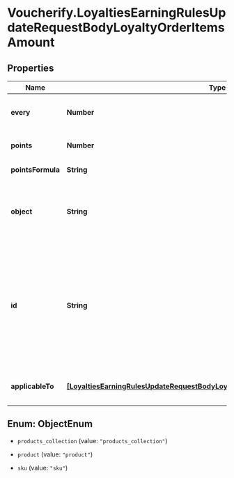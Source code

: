 # Voucherify.LoyaltiesEarningRulesUpdateRequestBodyLoyaltyOrderItemsAmount

## Properties

Name | Type | Description | Notes
------------ | ------------- | ------------- | -------------
**every** | **Number** | Value is multiplied by 100 to precisely represent 2 decimal places. For example, a $10 order amount is written as 1000. | [optional] 
**points** | **Number** | Number of points to be awarded, i.e. how many points to be added to the loyalty card. | [optional] 
**pointsFormula** | **String** | Formula used to dynamically calculate the rewarded points. | [optional] 
**object** | **String** | Type of object which will be covered by the earning rule. This is required together with &#x60;id&#x60;. Can be replaced by the &#x60;applicable_to&#x60; array. In response, the value of the first object is returned even if &#x60;applicable_to&#x60; array was used. | [optional] 
**id** | **String** | Unique ID of the resource assigned by Voucherify. This is required together with &#x60;object&#x60;. Can be replaced by the &#x60;applicable_to&#x60; array. In response, the value of the first object is returned even if &#x60;applicable_to&#x60; array was used. Values are, for example, &#x60;pc_75U0dHlr7u75BJodrW1AE3t6&#x60; for product collection, &#x60;prod_0bae32322150fd0546&#x60; for a product, or &#x60;sku_0b7d7dfb090be5c619&#x60; for a SKU. | [optional] 
**applicableTo** | [**[LoyaltiesEarningRulesUpdateRequestBodyLoyaltyOrderItemsAmountApplicableToItem]**](LoyaltiesEarningRulesUpdateRequestBodyLoyaltyOrderItemsAmountApplicableToItem.md) | Defines products, SKUs, or product collections covered by the earning rule. Can be replaced by &#x60;object&#x60; and &#x60;id&#x60; to define only one object. | [optional] 



## Enum: ObjectEnum


* `products_collection` (value: `"products_collection"`)

* `product` (value: `"product"`)

* `sku` (value: `"sku"`)




